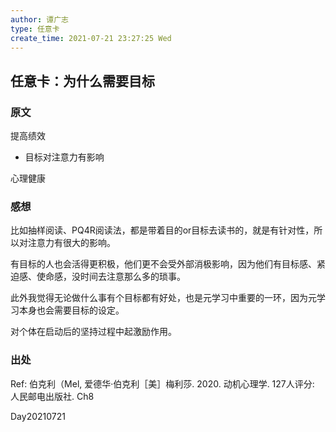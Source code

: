 ```yaml
---
author: 谭广志
type: 任意卡
create_time: 2021-07-21 23:27:25 Wed
---
```



## 任意卡：为什么需要目标
### 原文
提高绩效
* 目标对注意力有影响

心理健康


### 感想
比如抽样阅读、PQ4R阅读法，都是带着目的or目标去读书的，就是有针对性，所以对注意力有很大的影响。

有目标的人也会活得更积极，他们更不会受外部消极影响，因为他们有目标感、紧迫感、使命感，没时间去注意那么多的琐事。

此外我觉得无论做什么事有个目标都有好处，也是元学习中重要的一环，因为元学习本身也会需要目标的设定。

对个体在启动后的坚持过程中起激励作用。

### 出处
Ref: 伯克利（Mel, 爱德华·伯克利［美］梅利莎. 2020. 动机心理学. 127人评分: 人民邮电出版社. Ch8

Day20210721










































